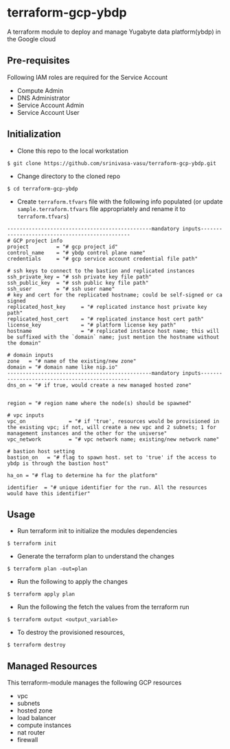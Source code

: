 # terraform-gcp-ybdp

A terraform module to deploy and manage Yugabyte data platform(ybdp) in the Google cloud

## Pre-requisites

Following IAM roles are required for the Service Account

- Compute Admin
- DNS Administrator
- Service Account Admin
- Service Account User

## Initialization
* Clone this repo to the local workstation

```
$ git clone https://github.com/srinivasa-vasu/terraform-gcp-ybdp.git
```

* Change directory to the cloned repo

```
$ cd terraform-gcp-ybdp
```

* Create `terraform.tfvars` file with the following info populated (or update `sample.terraform.tfvars` file appropriately and rename it to `terraform.tfvars`)

```   
-----------------------------------------------mandatory inputs-----------------------------------------------
# GCP project info
project         = "# gcp project id"
control_name    = "# ybdp control plane name"
credentials     = "# gcp service account credential file path"

# ssh keys to connect to the bastion and replicated instances
ssh_private_key = "# ssh private key file path"
ssh_public_key  = "# ssh public key file path"
ssh_user        = "# ssh user name"
# key and cert for the replicated hostname; could be self-signed or ca signed
replicated_host_key     = "# replicated instance host private key path"
replicated_host_cert    = "# replicated instance host cert path"
license_key             = "# platform license key path"
hostname                = "# replicated instance host name; this will be suffixed with the `domain` name; just mention the hostname without the domain"

# domain inputs
zone   = "# name of the existing/new zone"
domain = "# domain name like nip.io"
-----------------------------------------------mandatory inputs-----------------------------------------------
dns_on = "# if true, would create a new managed hosted zone"


region = "# region name where the node(s) should be spawned"

# vpc inputs
vpc_on              = "# if 'true', resources would be provisioned in the existing vpc; if not, will create a new vpc and 2 subnets; 1 for management instances and the other for the universe"
vpc_network         = "# vpc network name; existing/new network name"

# bastion host setting
bastion_on   = "# flag to spawn host. set to 'true' if the access to ybdp is through the bastion host"

ha_on = "# flag to determine ha for the platform"

identifier  = "# unique identifier for the run. All the resources would have this identifier"
```


## Usage

* Run terraform init to initialize the modules dependencies

```
$ terraform init
```

* Generate the terraform plan to understand the changes

```
$ terraform plan -out=plan
```

* Run the following to apply the changes

```
$ terraform apply plan
```

* Run the following the fetch the values from the terraform run

```
$ terraform output <output_variable>
```

* To destroy the provisioned resources,

```
$ terraform destroy
```

## Managed Resources

This terraform-module manages the following GCP resources

- vpc
- subnets
- hosted zone
- load balancer
- compute instances
- nat router
- firewall